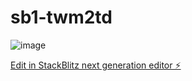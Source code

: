 # sb1-twm2td

![image](https://github.com/user-attachments/assets/65efaa94-6b73-4760-afaf-e4917ded3029)


[Edit in StackBlitz next generation editor ⚡️](https://stackblitz.com/~/github.com/JesuscoinsIII/sb1-twm2td)
